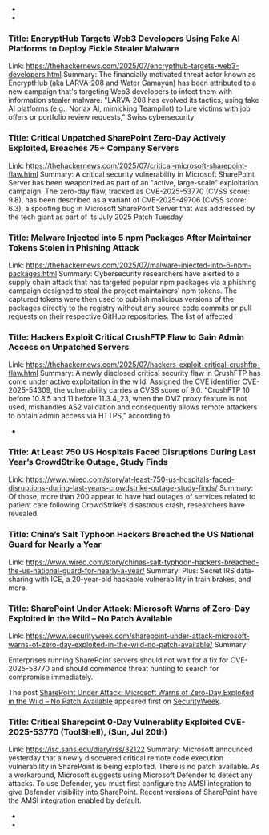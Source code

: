  - 
 - 
### Title: EncryptHub Targets Web3 Developers Using Fake AI Platforms to Deploy Fickle Stealer Malware
Link: https://thehackernews.com/2025/07/encrypthub-targets-web3-developers.html
Summary: The financially motivated threat actor known as EncryptHub (aka LARVA-208 and Water Gamayun) has been attributed to a new campaign that's targeting Web3 developers to infect them with information stealer malware.
"LARVA-208 has evolved its tactics, using fake AI platforms (e.g., Norlax AI, mimicking Teampilot) to lure victims with job offers or portfolio review requests," Swiss cybersecurity

### Title: Critical Unpatched SharePoint Zero-Day Actively Exploited, Breaches 75+ Company Servers
Link: https://thehackernews.com/2025/07/critical-microsoft-sharepoint-flaw.html
Summary: A critical security vulnerability in Microsoft SharePoint Server has been weaponized as part of an "active, large-scale" exploitation campaign.
The zero-day flaw, tracked as CVE-2025-53770 (CVSS score: 9.8), has been described as a variant of CVE-2025-49706 (CVSS score: 6.3), a spoofing bug in Microsoft SharePoint Server that was addressed by the tech giant as part of its July 2025 Patch Tuesday

### Title: Malware Injected into 5 npm Packages After Maintainer Tokens Stolen in Phishing Attack
Link: https://thehackernews.com/2025/07/malware-injected-into-6-npm-packages.html
Summary: Cybersecurity researchers have alerted to a supply chain attack that has targeted popular npm packages via a phishing campaign designed to steal the project maintainers' npm tokens.
The captured tokens were then used to publish malicious versions of the packages directly to the registry without any source code commits or pull requests on their respective GitHub repositories.
The list of affected

### Title: Hackers Exploit Critical CrushFTP Flaw to Gain Admin Access on Unpatched Servers
Link: https://thehackernews.com/2025/07/hackers-exploit-critical-crushftp-flaw.html
Summary: A newly disclosed critical security flaw in CrushFTP has come under active exploitation in the wild. Assigned the CVE identifier CVE-2025-54309, the vulnerability carries a CVSS score of 9.0.
"CrushFTP 10 before 10.8.5 and 11 before 11.3.4_23, when the DMZ proxy feature is not used, mishandles AS2 validation and consequently allows remote attackers to obtain admin access via HTTPS," according to

 - 
### Title: At Least 750 US Hospitals Faced Disruptions During Last Year’s CrowdStrike Outage, Study Finds
Link: https://www.wired.com/story/at-least-750-us-hospitals-faced-disruptions-during-last-years-crowdstrike-outage-study-finds/
Summary: Of those, more than 200 appear to have had outages of services related to patient care following CrowdStrike’s disastrous crash, researchers have revealed.

### Title: China’s Salt Typhoon Hackers Breached the US National Guard for Nearly a Year
Link: https://www.wired.com/story/chinas-salt-typhoon-hackers-breached-the-us-national-guard-for-nearly-a-year/
Summary: Plus: Secret IRS data-sharing with ICE, a 20-year-old hackable vulnerability in train brakes, and more.

### Title: SharePoint Under Attack: Microsoft Warns of Zero-Day Exploited in the Wild – No Patch Available
Link: https://www.securityweek.com/sharepoint-under-attack-microsoft-warns-of-zero-day-exploited-in-the-wild-no-patch-available/
Summary: <p>Enterprises running SharePoint servers should not wait for a fix for CVE-2025-53770 and should commence threat hunting to search for compromise immediately.</p>
<p>The post <a href="https://www.securityweek.com/sharepoint-under-attack-microsoft-warns-of-zero-day-exploited-in-the-wild-no-patch-available/">SharePoint Under Attack: Microsoft Warns of Zero-Day Exploited in the Wild – No Patch Available</a> appeared first on <a href="https://www.securityweek.com">SecurityWeek</a>.</p>

### Title: Critical Sharepoint 0-Day Vulnerablity Exploited CVE-2025-53770 (ToolShell), (Sun, Jul 20th)
Link: https://isc.sans.edu/diary/rss/32122
Summary: Microsoft announced yesterday that a newly discovered critical remote code execution vulnerability in SharePoint is being exploited. There is no patch available. As a workaround, Microsoft suggests using Microsoft Defender to detect any attacks. To use Defender, you must first configure the AMSI integration to give Defender visibility into SharePoint. Recent versions of SharePoint have the AMSI integration enabled by default.&#xd;

 - 
 - 
